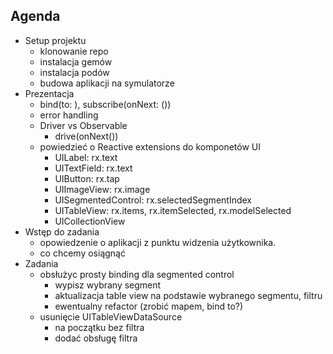 ## Agenda
- Setup projektu
  - klonowanie repo
  - instalacja gemów
  - instalacja podów
  - budowa aplikacji na symulatorze
- Prezentacja
  - bind(to: ), subscribe(onNext: ())
  - error handling
  - Driver vs Observable
    - drive(onNext())
  - powiedzieć o Reactive extensions do komponetów UI
    - UILabel: rx.text
    - UITextField: rx.text
    - UIButton: rx.tap
    - UIImageView: rx.image
    - UISegmentedControl: rx.selectedSegmentIndex
    - UITableView: rx.items, rx.itemSelected, rx.modelSelected
    - UICollectionView
- Wstęp do zadania
  - opowiedzenie o aplikacji z punktu widzenia użytkownika.
  - co chcemy osiągnąć
- Zadania
  - obsłużyc prosty binding dla segmented control
    - wypisz wybrany segment
    - aktualizacja table view na podstawie wybranego segmentu, filtru
    - ewentualny refactor (zrobić mapem, bind to?)
  - usunięcie UITableViewDataSource
    - na początku bez filtra
    - dodać obsługę filtra
